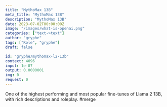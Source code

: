 ```yaml
---
title: "MythoMax 13B"
meta_title: "MythoMax 13B"
description: "MythoMax 13B"
date: 2023-07-02T00:00:00Z
image: "/images/what-is-openai.png"
categories: ["text->text"]
author: "gryphe"
tags: ["Role", "gryphe"]
draft: false

id: "gryphe/mythomax-l2-13b"
context: 4096
input: 1e-07
output: 0.0000001
img: 0
request: 0
---
```


One of the highest performing and most popular fine-tunes of Llama 2 13B, with rich descriptions and roleplay. #merge

